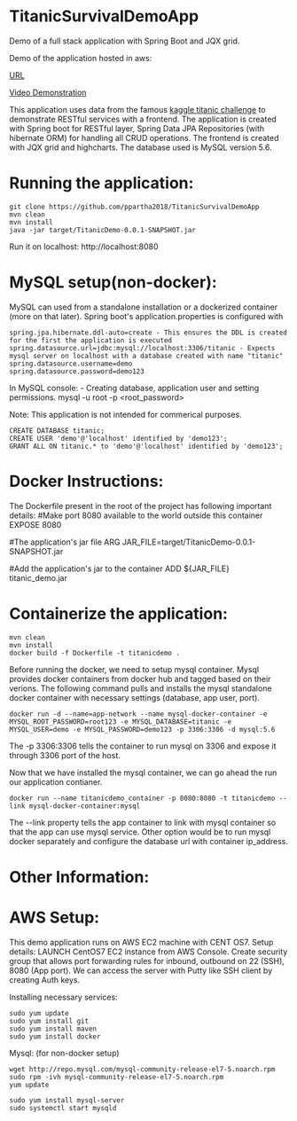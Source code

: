 # TitanicSurvivalDemoApp
Demo of a full stack application with Spring Boot and JQX grid.

Demo of the application hosted in aws: 

<a href="http://ec2-3-86-103-32.compute-1.amazonaws.com:8080/">URL</a>

<a href="https://youtu.be/rrcqo9NMdzU">Video Demonstration</a>

This application uses data from the famous [kaggle titanic challenge](https://www.kaggle.com/c/titanic/data) to demonstrate RESTful services with a frontend.
The application is created with Spring boot for RESTful layer, Spring Data JPA Repositories (with hibernate ORM) for handling all CRUD operations. The frontend is created with JQX grid and highcharts. The database used is MySQL version 5.6.

# Running the application:

```
git clone https://github.com/ppartha2018/TitanicSurvivalDemoApp
mvn clean
mvn install
java -jar target/TitanicDemo-0.0.1-SNAPSHOT.jar
```
Run it on localhost: http://localhost:8080

# MySQL setup(non-docker):

MySQL can used from a standalone installation or a dockerized container (more on that later).
Spring boot's application.properties is configured with 
```
spring.jpa.hibernate.ddl-auto=create - This ensures the DDL is created for the first the application is executed
spring.datasource.url=jdbc:mysql://localhost:3306/titanic - Expects mysql server on localhost with a database created with name "titanic"
spring.datasource.username=demo
spring.datasource.password=demo123
```

In MySQL console: - Creating database, application user and setting permissions.
mysql -u root -p
<root_password>

Note:
This application is not intended for commerical purposes.
```
CREATE DATABASE titanic;
CREATE USER 'demo'@'localhost' identified by 'demo123';
GRANT ALL ON titanic.* to 'demo'@'localhost' identified by 'demo123';
```

# Docker Instructions:
The Dockerfile present in the root of the project has following important details:
#Make port 8080 available to the world outside this container
EXPOSE 8080

#The application's jar file
ARG JAR_FILE=target/TitanicDemo-0.0.1-SNAPSHOT.jar

#Add the application's jar to the container
ADD ${JAR_FILE} titanic_demo.jar

# Containerize the application:
```
mvn clean
mvn install
docker build -f Dockerfile -t titanicdemo .
```

Before running the docker, we need to setup mysql container.
Mysql provides docker containers from docker hub and tagged based on their verions. The following command pulls and installs the mysql standalone docker container with necessary settings (database, app user, port).

```
docker run -d --name=app-network --name mysql-docker-container -e MYSQL_ROOT_PASSWORD=root123 -e MYSQL_DATABASE=titanic -e MYSQL_USER=demo -e MYSQL_PASSWORD=demo123 -p 3306:3306 -d mysql:5.6
```

The -p 3306:3306 tells the container to run mysql on 3306 and expose it through 3306 port of the host.

Now that we have installed the mysql container, we can go ahead the run our application contianer.
```
docker run --name titanicdemo_container -p 8080:8080 -t titanicdemo --link mysql-docker-container:mysql
```

The --link property tells the app container to link with mysql container so that the app can use mysql service. Other option would be to run mysql docker separately and configure the database url with container ip_address.

# Other Information:
# AWS Setup:
This demo application runs on AWS EC2 machine with CENT OS7. 
Setup details:
LAUNCH CentOS7 EC2 instance from AWS Console.
Create security group that allows port forwarding rules for inbound, outbound on 22 (SSH), 8080 (App port).
We can access the server with Putty like SSH client by creating Auth keys.

Installing necessary services:
```
sudo yum update
sudo yum install git
sudo yum install maven
sudo yum install docker
```

Mysql: (for non-docker setup)

```
wget http://repo.mysql.com/mysql-community-release-el7-5.noarch.rpm
sudo rpm -ivh mysql-community-release-el7-5.noarch.rpm
yum update

sudo yum install mysql-server
sudo systemctl start mysqld
```
